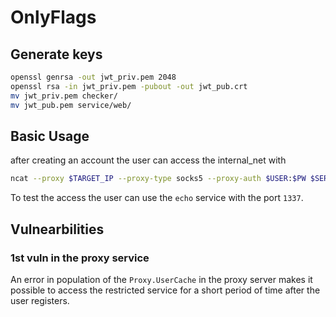 # OnlyFlags

## Generate keys

```sh
openssl genrsa -out jwt_priv.pem 2048
openssl rsa -in jwt_priv.pem -pubout -out jwt_pub.crt
mv jwt_priv.pem checker/
mv jwt_pub.pem service/web/
```

## Basic Usage

after creating an account the user can access the internal_net with
```sh
ncat --proxy $TARGET_IP --proxy-type socks5 --proxy-auth $USER:$PW $SERVICE $SERVICE_PORT
```

To test the access the user can use the `echo` service with the port `1337`.


## Vulnearbilities

### 1st vuln in the proxy service

An error in population of the `Proxy.UserCache` in the proxy server makes it possible to access the restricted service for a short period of time after the user registers.


